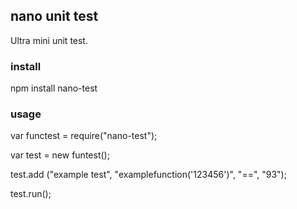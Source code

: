 ## nano unit test

Ultra mini unit test.

### install 

npm install nano-test

### usage 


var functest = require("nano-test");

var test = new funtest();

test.add ("example test", "examplefunction('123456')", "==", "93");

test.run();
